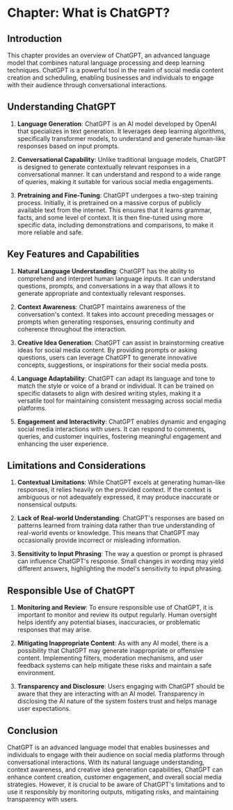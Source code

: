 Chapter: What is ChatGPT?
=========================

Introduction
------------

This chapter provides an overview of ChatGPT, an advanced language model that combines natural language processing and deep learning techniques. ChatGPT is a powerful tool in the realm of social media content creation and scheduling, enabling businesses and individuals to engage with their audience through conversational interactions.

Understanding ChatGPT
---------------------

1. **Language Generation**: ChatGPT is an AI model developed by OpenAI that specializes in text generation. It leverages deep learning algorithms, specifically transformer models, to understand and generate human-like responses based on input prompts.

2. **Conversational Capability**: Unlike traditional language models, ChatGPT is designed to generate contextually relevant responses in a conversational manner. It can understand and respond to a wide range of queries, making it suitable for various social media engagements.

3. **Pretraining and Fine-Tuning**: ChatGPT undergoes a two-step training process. Initially, it is pretrained on a massive corpus of publicly available text from the internet. This ensures that it learns grammar, facts, and some level of context. It is then fine-tuned using more specific data, including demonstrations and comparisons, to make it more reliable and safe.

Key Features and Capabilities
-----------------------------

1. **Natural Language Understanding**: ChatGPT has the ability to comprehend and interpret human language inputs. It can understand questions, prompts, and conversations in a way that allows it to generate appropriate and contextually relevant responses.

2. **Context Awareness**: ChatGPT maintains awareness of the conversation's context. It takes into account preceding messages or prompts when generating responses, ensuring continuity and coherence throughout the interaction.

3. **Creative Idea Generation**: ChatGPT can assist in brainstorming creative ideas for social media content. By providing prompts or asking questions, users can leverage ChatGPT to generate innovative concepts, suggestions, or inspirations for their social media posts.

4. **Language Adaptability**: ChatGPT can adapt its language and tone to match the style or voice of a brand or individual. It can be trained on specific datasets to align with desired writing styles, making it a versatile tool for maintaining consistent messaging across social media platforms.

5. **Engagement and Interactivity**: ChatGPT enables dynamic and engaging social media interactions with users. It can respond to comments, queries, and customer inquiries, fostering meaningful engagement and enhancing the user experience.

Limitations and Considerations
------------------------------

1. **Contextual Limitations**: While ChatGPT excels at generating human-like responses, it relies heavily on the provided context. If the context is ambiguous or not adequately expressed, it may produce inaccurate or nonsensical outputs.

2. **Lack of Real-world Understanding**: ChatGPT's responses are based on patterns learned from training data rather than true understanding of real-world events or knowledge. This means that ChatGPT may occasionally provide incorrect or misleading information.

3. **Sensitivity to Input Phrasing**: The way a question or prompt is phrased can influence ChatGPT's response. Small changes in wording may yield different answers, highlighting the model's sensitivity to input phrasing.

Responsible Use of ChatGPT
--------------------------

1. **Monitoring and Review**: To ensure responsible use of ChatGPT, it is important to monitor and review its output regularly. Human oversight helps identify any potential biases, inaccuracies, or problematic responses that may arise.

2. **Mitigating Inappropriate Content**: As with any AI model, there is a possibility that ChatGPT may generate inappropriate or offensive content. Implementing filters, moderation mechanisms, and user feedback systems can help mitigate these risks and maintain a safe environment.

3. **Transparency and Disclosure**: Users engaging with ChatGPT should be aware that they are interacting with an AI model. Transparency in disclosing the AI nature of the system fosters trust and helps manage user expectations.

Conclusion
----------

ChatGPT is an advanced language model that enables businesses and individuals to engage with their audience on social media platforms through conversational interactions. With its natural language understanding, context awareness, and creative idea generation capabilities, ChatGPT can enhance content creation, customer engagement, and overall social media strategies. However, it is crucial to be aware of ChatGPT's limitations and to use it responsibly by monitoring outputs, mitigating risks, and maintaining transparency with users.
